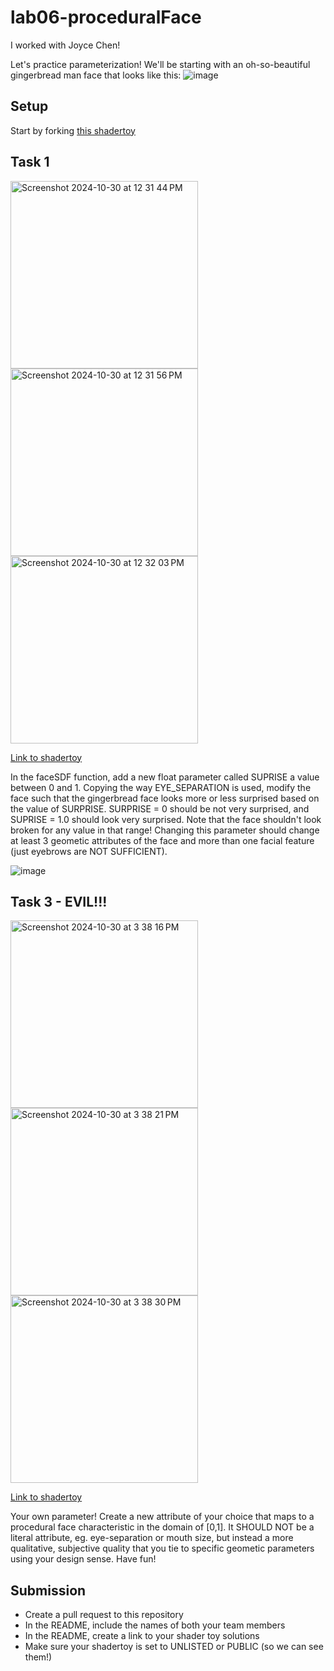 # lab06-proceduralFace

I worked with Joyce Chen!

Let's practice parameterization! We'll be starting with an oh-so-beautiful gingerbread man face that looks like this:
![image](https://github.com/user-attachments/assets/4707eb0a-b25e-4eda-84e3-3bb336981781)

## Setup
Start by forking [this shadertoy](https://www.shadertoy.com/view/XftyR8)

## Task 1

<img width="300" alt="Screenshot 2024-10-30 at 12 31 44 PM" src="https://github.com/user-attachments/assets/bf4daf82-b194-4eeb-b251-4e515d3c6d67">
<img width="300" alt="Screenshot 2024-10-30 at 12 31 56 PM" src="https://github.com/user-attachments/assets/82f2e77f-3d27-49b8-894b-60a7a069af7e">
<img width="300" alt="Screenshot 2024-10-30 at 12 32 03 PM" src="https://github.com/user-attachments/assets/e0e01e59-b02f-4d47-9b81-aaf791dccb73">

[Link to shadertoy](https://www.shadertoy.com/view/MccyR4)

In the faceSDF function, add a new float parameter called SUPRISE a value between 0 and 1. Copying the way EYE_SEPARATION is used, modify the face such that the gingerbread face looks more or less surprised based on the value of SURPRISE. SURPRISE = 0 should be not very surprised, and SUPRISE = 1.0 should look very surprised. Note that the face shouldn't look broken for any value in that range!
Changing this parameter should change at least 3 geometic attributes of the face and more than one facial feature (just eyebrows are NOT SUFFICIENT).

![image](https://github.com/user-attachments/assets/76d63b1b-f3af-456a-8031-8b8da0abe125)

## Task 3 - EVIL!!!

<img width="300" alt="Screenshot 2024-10-30 at 3 38 16 PM" src="https://github.com/user-attachments/assets/d2c0c8b4-7118-40da-aeca-77fe9197f3d5">
<img width="300" alt="Screenshot 2024-10-30 at 3 38 21 PM" src="https://github.com/user-attachments/assets/063f45a5-66ea-4f7c-a1c5-84b838f89fb3">
<img width="300" alt="Screenshot 2024-10-30 at 3 38 30 PM" src="https://github.com/user-attachments/assets/f353cabb-6ffe-4997-87d5-816831177903">

[Link to shadertoy](https://www.shadertoy.com/view/lfccz4)

Your own parameter! Create a new attribute of your choice that maps to a procedural face characteristic in the domain of [0,1]. It SHOULD NOT be a literal attribute, eg. eye-separation or mouth size, but instead a more qualitative, subjective quality that you tie to specific geometic parameters using your design sense. Have fun!
 
## Submission
- Create a pull request to this repository
- In the README, include the names of both your team members
- In the README, create a link to your shader toy solutions
- Make sure your shadertoy is set to UNLISTED or PUBLIC (so we can see them!)

